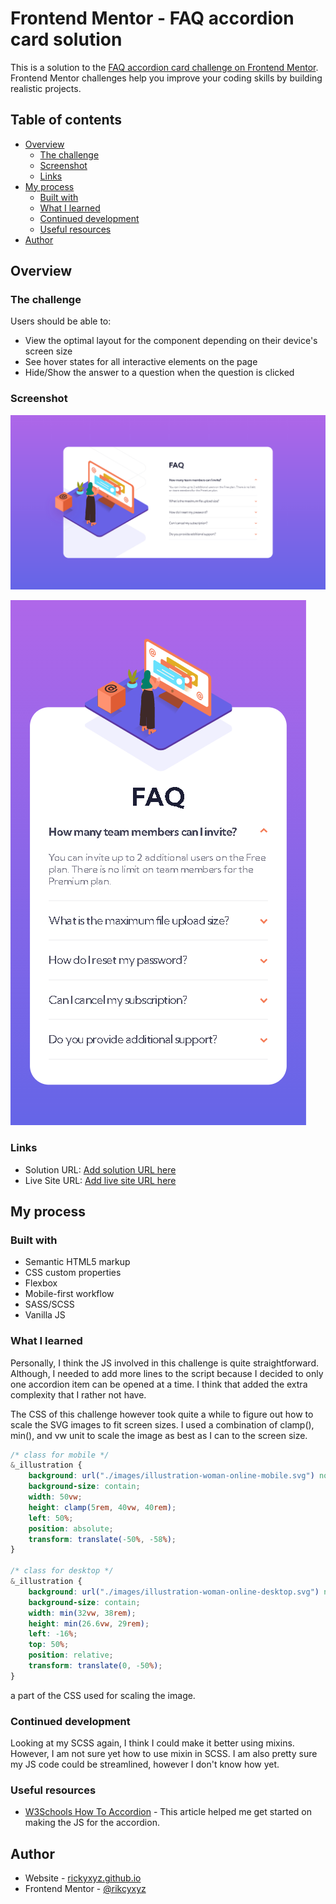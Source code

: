 # Frontend Mentor - FAQ accordion card solution

This is a solution to the [FAQ accordion card challenge on Frontend Mentor](https://www.frontendmentor.io/challenges/faq-accordion-card-XlyjD0Oam). Frontend Mentor challenges help you improve your coding skills by building realistic projects. 

## Table of contents

- [Overview](#overview)
  - [The challenge](#the-challenge)
  - [Screenshot](#screenshot)
  - [Links](#links)
- [My process](#my-process)
  - [Built with](#built-with)
  - [What I learned](#what-i-learned)
  - [Continued development](#continued-development)
  - [Useful resources](#useful-resources)
- [Author](#author)

## Overview

### The challenge

Users should be able to:

- View the optimal layout for the component depending on their device's screen size
- See hover states for all interactive elements on the page
- Hide/Show the answer to a question when the question is clicked

### Screenshot

![desktop screenshot](./screenshots/faq-accordion-card-screenshot-desktop.png)

![mobile screenshot](./screenshots/faq-accordion-card-screenshot-mobile.png)

### Links

- Solution URL: [Add solution URL here](https://your-solution-url.com)
- Live Site URL: [Add live site URL here](https://your-live-site-url.com)

## My process

### Built with

- Semantic HTML5 markup
- CSS custom properties
- Flexbox
- Mobile-first workflow
- SASS/SCSS
- Vanilla JS

### What I learned

Personally, I think the JS involved in this challenge is quite straightforward. Although, I needed to add more lines to the script because I decided to only one accordion item can be opened at a time. I think that added the extra complexity that I rather not have.

The CSS of this challenge however took quite a while to figure out how to scale the SVG images to fit screen sizes. I used a combination of clamp(), min(), and vw unit to scale the image as best as I can to the screen size.

```css
/* class for mobile */
&_illustration {
    background: url("./images/illustration-woman-online-mobile.svg") no-repeat;
    background-size: contain;
    width: 50vw;
    height: clamp(5rem, 40vw, 40rem);
    left: 50%;
    position: absolute;
    transform: translate(-50%, -58%);
}

/* class for desktop */
&_illustration {
    background: url("./images/illustration-woman-online-desktop.svg") no-repeat;
    background-size: contain;
    width: min(32vw, 38rem);
    height: min(26.6vw, 29rem);
    left: -16%;
    top: 50%;
    position: relative;
    transform: translate(0, -50%);
}
```

a part of the CSS used for scaling the image.

### Continued development

Looking at my SCSS again, I think I could make it better using mixins. However, I am not sure yet how to use mixin in SCSS. I am also pretty sure my JS code could be streamlined, however I don't know how yet.

### Useful resources

- [W3Schools How To Accordion](https://www.w3schools.com/howto/howto_js_accordion.asp) - This article helped me get started on making the JS for the accordion. 

## Author

- Website - [rickyxyz.github.io](https://www.rickyxyz.github.io)
- Frontend Mentor - [@rikcyxyz](https://www.frontendmentor.io/profile/rickyxyz)
